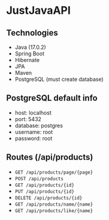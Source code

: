 # JustJavaAPI

## Technologies

- Java (17.0.2)
- Spring Boot
- Hibernate 
- JPA 
- Maven
- PostgreSQL (must create database)

## PostgreSQL default info

- host: localhost
- port: 5432
- database: postgres
- username: root
- password: root


## Routes (/api/products)

- ``` GET /api/products/page/{page} ```
- ``` POST /api/products ```
- ``` GET /api/products/{id} ```
- ``` PUT /api/products/{id} ```
- ``` DELETE /api/products/{id} ```
- ``` GET /api/products/name/{name} ```
- ``` GET /api/products/like/{name} ```

